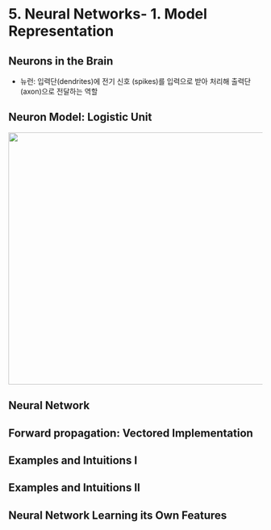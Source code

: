 # 5. Neural Networks- 1. Model Representation

## Neurons in the Brain
- 뉴런: 입력단(dendrites)에 전기 신호 (spikes)를 입력으로 받아 처리해 출력단(axon)으로 전달하는 역할

## Neuron Model: Logistic Unit

<img src=https://user-images.githubusercontent.com/46768752/79643828-d0438f00-81df-11ea-82c4-c11d97d43c35.png
width=700, height=500>

## Neural Network



## Forward propagation: Vectored Implementation


## Examples and Intuitions I


## Examples and Intuitions II


## Neural Network Learning its Own Features